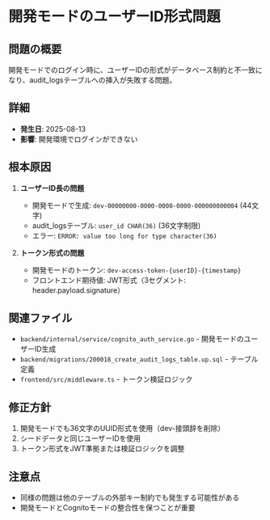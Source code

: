 # 開発モードのユーザーID形式問題

## 問題の概要
開発モードでのログイン時に、ユーザーIDの形式がデータベース制約と不一致になり、audit_logsテーブルへの挿入が失敗する問題。

## 詳細
- **発生日**: 2025-08-13
- **影響**: 開発環境でログインができない

## 根本原因
1. **ユーザーID長の問題**
   - 開発モードで生成: `dev-00000000-0000-0000-0000-000000000004` (44文字)
   - audit_logsテーブル: `user_id CHAR(36)` (36文字制限)
   - エラー: `ERROR: value too long for type character(36)`

2. **トークン形式の問題**
   - 開発モードのトークン: `dev-access-token-{userID}-{timestamp}`
   - フロントエンド期待値: JWT形式（3セグメント: header.payload.signature）

## 関連ファイル
- `backend/internal/service/cognito_auth_service.go` - 開発モードのユーザーID生成
- `backend/migrations/200018_create_audit_logs_table.up.sql` - テーブル定義
- `frontend/src/middleware.ts` - トークン検証ロジック

## 修正方針
1. 開発モードでも36文字のUUID形式を使用（dev-接頭辞を削除）
2. シードデータと同じユーザーIDを使用
3. トークン形式をJWT準拠または検証ロジックを調整

## 注意点
- 同様の問題は他のテーブルの外部キー制約でも発生する可能性がある
- 開発モードとCognitoモードの整合性を保つことが重要